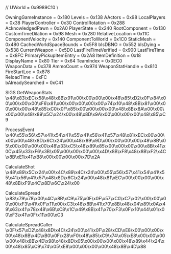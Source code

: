 
// UWorld = 0x9989C10 \\



OwningGameInstance = 0x180
Levels = 0x138
AActors = 0x98
LocalPlayers = 0x38
PlayerController = 0x30
ControlRotation = 0x288
AcknowledgedPawn = 0x2A0
PlayerState = 0x240
RootComponent = 0x130
CustomTimeDilation = 0x98
Mesh = 0x280
RelativeLocation = 0x11C
ComponentVelocity = 0x140
ComponentToWorld = 0x1C0
StaticMesh = 0x480
CachedWorldSpaceBounds = 0x5F8
bIsDBNO = 0x552
bIsDying = 0x538
CurrentWeapon = 0x5D0
LastFireTimeVerified = 0x900
LastFireTime = 0x8FC
PrimaryPickupItemEntry = 0x2A8
ItemDefinition = 0x18
DisplayName = 0x80
Tier = 0x64	
TeamIndex = 0x0EC0	
WeaponData = 0x378
AmmoCount = 0x974
WeaponStatHandle = 0x810
FireStartLoc = 0x878	
ReloadTime = 0xFC	
bAlreadySearched = 0xC41


SIGS
GetWeaponStats
\x48\x83\xEC\x58\x48\x8B\x91\x00\x00\x00\x00\x48\x85\xD2\x0F\x84\x00\x00\x00\x00\xF6\x81\x00\x00\x00\x00\x00\x74\x10\x48\x8B\x81\x00\x00\x00\x00\x48\x85\xC0\x0F\x85\x00\x00\x00\x00\x48\x8B\x8A\x00\x00\x00\x00\x48\x89\x5C\x24\x00\x48\x8D\x9A\x00\x00\x00\x00\x48\x85\xC9

ProcessEvent
\x40\x55\x56\x57\x41\x54\x41\x55\x41\x56\x41\x57\x48\x81\xEC\x00\x00\x00\x00\x48\x8D\x6C\x24\x00\x48\x89\x9D\x00\x00\x00\x00\x48\x8B\x05\x00\x00\x00\x00\x48\x33\xC5\x48\x89\x85\x00\x00\x00\x00\x8B\x41\x0C\x45\x33\xF6\x3B\x05\x00\x00\x00\x00\x4D\x8B\xF8\x48\x8B\xF2\x4C\x8B\xE1\x41\xB8\x00\x00\x00\x00\x7D\x2A

CalculateShot
\x48\x89\x5C\x24\x00\x4C\x89\x4C\x24\x00\x55\x56\x57\x41\x54\x41\x55\x41\x56\x41\x57\x48\x8D\x6C\x24\x00\x48\x81\xEC\x00\x00\x00\x00\x48\x8B\xF9\x4C\x8D\x6C\x24\x00

CalculateSpread
\x83\x79\x78\x00\x4C\x8B\xC9\x75\x0F\x0F\x57\xC0\xC7\x02\x00\x00\x00\x00\xF3\x41\x0F\x11\x00\xC3\x48\x8B\x41\x70\x8B\x48\x04\x89\x0A\x49\x63\x41\x78\x48\x6B\xC8\x1C\x49\x8B\x41\x70\xF3\x0F\x10\x44\x01\x00\xF3\x41\x0F\x11\x00\xC3

CalculateSpreadCaller
\x0F\x57\xD2\x48\x8D\x4C\x24\x00\x41\x0F\x28\xCD\xE8\x00\x00\x00\x00\x48\x8B\x4D\xB0\x0F\x28\xF0\x48\x85\xC9\x74\x05\xE8\x00\x00\x00\x00\x48\x8B\x4D\x98\x48\x8D\x05\x00\x00\x00\x00\x48\x89\x44\x24\x00\x48\x85\xC9\x74\x05\xE8\x00\x00\x00\x00\x48\x8B\x4D\x88
